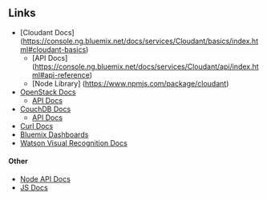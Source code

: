 ## Links

* [Cloudant Docs]             (https://console.ng.bluemix.net/docs/services/Cloudant/basics/index.html#cloudant-basics)
  * [API Docs]                (https://console.ng.bluemix.net/docs/services/Cloudant/api/index.html#api-reference)
  * [Node Library]            (https://www.npmjs.com/package/cloudant)
* [OpenStack Docs](https://docs.openstack.org/)
  * [API Docs](https://developer.openstack.org/api-ref/object-storage/)
* [CouchDB Docs](http://docs.couchdb.org/en/2.0.0/)
  * [API Docs](http://docs.couchdb.org/en/2.0.0/intro/api.html)
* [Curl Docs](https://curl.haxx.se/docs/)
* [Bluemix Dashboards](https://console.ng.bluemix.net/)
* [Watson Visual Recognition Docs](https://www.ibm.com/watson/developercloud/doc/visual-recognition/index.html)

#### Other


* [Node API Docs](https://nodejs.org/api/)
* [JS Docs](https://developer.mozilla.org/en-US/docs/Web/JavaScript)
